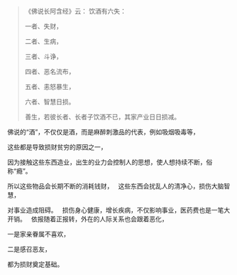> 《佛说长阿含经》云： 
> 饮酒有六失：
> 
> 一者、失财，
> 
> 二者、生病，
> 
> 三者、斗诤，
> 
> 四者、恶名流布，
> 
> 五者、恚怒暴生，
> 
> 六者、智慧日损。
> 
> 善生，若彼长者、长者子饮酒不已，其家产业日日损减。

佛说的“酒”，不仅仅是酒，而是麻醉刺激品的代表，例如吸烟吸毒等，

这些都是导致损财贫穷的原因之一，

因为接触这些东西造业，出生的业力会控制人的思想，使人想持续不断，俗称“瘾”。

所以这些物品会长期不断的消耗钱财，
&nbsp;
这些东西会扰乱人的清净心，损伤大脑智慧，

对事业造成阻碍。
&nbsp;
损伤身心健康，增长疾病，不仅影响事业，医药费也是一笔大开销。
&nbsp;
依报随着正报转，外在的人际关系也会跟着恶化，

一是家亲眷属不喜欢，

二是感召恶友，

都为损财奠定基础。